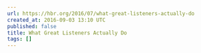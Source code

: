 ```yaml
---
url: https://hbr.org/2016/07/what-great-listeners-actually-do
created_at: 2016-09-03 13:10 UTC
published: false
title: What Great Listeners Actually Do
tags: []
---
```




